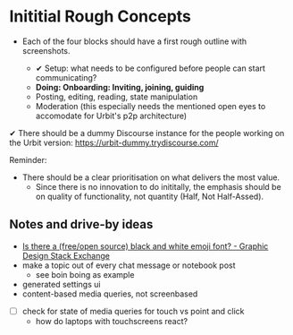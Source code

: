 # Inititial Rough Concepts


- Each of the four blocks should have a first rough outline with screenshots.

  - ✔ Setup: what needs to be configured before people can start communicating?
  - **Doing: Onboarding: Inviting, joining, guiding**
  - Posting, editing, reading, state manipulation
  - Moderation (this especially needs the mentioned open eyes to accomodate for Urbit's p2p architecture)

✔ There should be a dummy Discourse instance for the people working on the Urbit version: https://urbit-dummy.trydiscourse.com/


Reminder:

- There should be a clear prioritisation on what delivers the most value.
  - Since there is no innovation to do inititally, the emphasis should be on quality of functionality, not quantity (Half, Not Half-Assed).



## Notes and drive-by ideas

- [Is there a (free/open source) black and white emoji font? - Graphic Design Stack Exchange](https://graphicdesign.stackexchange.com/questions/113388/is-there-a-free-open-source-black-and-white-emoji-font/117696#117696)
- make a topic out of every chat message or notebook post
  - see boin boing as example
- generated settings ui
- content-based media queries, not screenbased
- [ ] check for state of media queries for touch vs point and click
  - how do laptops with touchscreens react?
